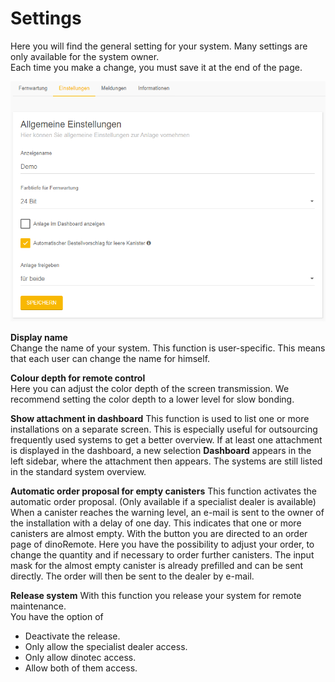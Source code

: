 # Settings

Here you will find the general setting for your system.
Many settings are only available for the system owner.  
Each time you make a change, you must save it at the end of the page.

![image alt text](assets/settings.png)


**Display name**  
Change the name of your system. This function is user-specific.
This means that each user can change the name for himself.

**Colour depth for remote control**  
Here you can adjust the color depth of the screen transmission.
We recommend setting the color depth to a lower level for slow bonding.

**Show attachment in dashboard** 
This function is used to list one or more installations on a separate screen.
This is especially useful for outsourcing frequently used systems to get a better overview.
If at least one attachment is displayed in the dashboard, a new selection **Dashboard** appears in the left sidebar, where the attachment then appears.
The systems are still listed in the standard system overview.

**Automatic order proposal for empty canisters** 
This function activates the automatic order proposal. 
(Only available if a specialist dealer is available)
When a canister reaches the warning level, an e-mail is sent to the owner of the installation with a delay of one day.
This indicates that one or more canisters are almost empty. With the button you are directed to an order page of dinoRemote.
Here you have the possibility to adjust your order, to change the quantity and if necessary to order further canisters.
The input mask for the almost empty canister is already prefilled and can be sent directly.
The order will then be sent to the dealer by e-mail.

**Release system**
With this function you release your system for remote maintenance.  
You have the option of  
+ Deactivate the release.
+ Only allow the specialist dealer access.
+ Only allow dinotec access.
+ Allow both of them access.  